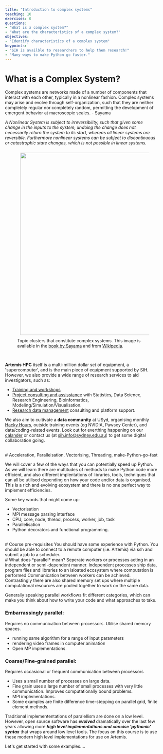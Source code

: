 ```yaml
---
title: "Introduction to complex systems"
teaching: 10
exercises: 0
questions:
- "What is a complex system?"
- "What are the characteristics of a complex system?"
objectives:
- "Identify characteristics of a complex system"
keypoints:
- "SIH is availble to researchers to help them research!"
- "Many ways to make Python go faster."
---
```



# What is a Complex System?



Complex systems are networks made of a number of components that interact with each other, typically in a nonlinear fashion. Complex systems may arise and evolve through self-organization, such that they are neither completely regular nor completely random, permitting the development of emergent behavior at macroscopic scales. - Sayama



*A Nonlinear System is subject to irreversibility, such that given some change in the inputs to the system, undoing the change does not necessarily return the system to its start, whereas all linear systems are reversible. Furthermore nonlinear systems can be subject to discontinuous or catastrophic state changes, which is not possible in linear systems.*

<figure>
  <!-- <img src="{{ page.root }}/fig/sayama_complex_system.png" style="margin:10px;width:600px"/> -->
  <img src="https://upload.wikimedia.org/wikipedia/commons/d/de/Complex_systems_organizational_map.jpg" style="margin:10px;width:600px"/>
  <figcaption> Topic clusters that constitute complex systems. This image is available in the <a href="https://open.umn.edu/opentextbooks/textbooks/233">book by Sayama</a> and from <a href="https://en.wikipedia.org/wiki/Complex_system">Wikipedia</a>.  </figcaption>
</figure><br>

**Artemis HPC** itself is a multi-million dollar set of equipment, a 'supercomputer', and is the main piece of equipment supported by SIH. However, we also provide a wide range of research services to aid investigators, such as:

* [Training and workshops](https://sydney.edu.au/research/facilities/sydney-informatics-hub/workshops-and-training.html)
* [Project consulting and assisstance](https://sydney.edu.au/research/facilities/sydney-informatics-hub/project-support.html) with Statistics, Data Science, Research Engineering, Bioinformatics, Modeling/Simulation/Visualisation.
* [Research data management](https://sydney.edu.au/research/facilities/sydney-informatics-hub/digital-research-infrastructure.html) consulting and platform support.

We also aim to cultivate a **data community** at USyd, organising monthly [Hacky Hours](https://sydney.edu.au/research/facilities/sydney-informatics-hub/workshops-and-training/hacky-hour.html), outside training events (eg NVIDIA, Pawsey Center), and data/coding-related events. Look out for everthing happening on our [calander](https://www.sydney.edu.au/research/facilities/sydney-informatics-hub/workshops-and-training/training-calendar.html) or contact us (at sih.info@sydney.edu.au) to get some digital collaboration going.

<br>
# Acceleration, Paralleisation, Vectorising, Threading, make-Python-go-fast 

We will cover a few of the ways that you can potentially speed up Python. As we will learn there are multitudes of methods to make Python code more efficient, and also different implentations of libraries, tools, techniques that can all be utilised depending on how your code and/or data is organised. This is a rich and evolving ecosystem and there is no one perfect way to implement efficiencies.

Some key words that might come up:

* Vectorisation
* MPI message parsing interface
* CPU, core, node, thread, process, worker, job, task
* Parallelisation
* Python decorators and functional programming.


<br>
# Course pre-requisites
You should have some experience with Python. You should be able to connect to a remote computer (i.e. Artemis) via ssh and submit a job to a scheduler.


<br>
# What does *parallel* mean?
Seperate workers or processes acting in an independent or semi-dependent manner. Independent processes ship data, program files and libraries to an isloated ecosystem where computation is performed Communication between workers can be achieved. Contrastingly there are also shared memory set ups where multiple computational resources are pooled together to work on the same data. 

Generally speaking parallel workflows fit different categories, which can make you think about how to write your code and what approaches to take.

### Embarrassingly parallel:
Requires no communication between processors. Utilise shared memory spaces.

* running same algorithm for a range of input parameters
* rendering video frames in computer animation
* Open MP implementations.

### Coarse/Fine-grained parallel:
Requires occasional or frequent communication between processors

* Uses a small number of processes on large data. 
* Fine grain uses a large number of small processes with very little communication. Improves computationally bound problems.
* MPI implementations.
* Some examples are finite difference time-stepping on parallel grid, finite element methods.

Traditional implemententations of paralellism  are done on a low level. However, open source software has ***evolved*** dramatically over the last few years allowing more ***high level implementations and concise 'pythonic' syntax*** that wraps around low level tools. The focus on this course is to use these modern high level implementations for use on Artemis.

Let's get started with some examples....


